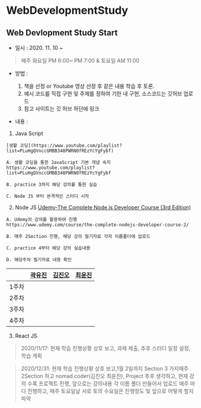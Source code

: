 # WebDevelopmentStudy

## Web Devlopment Study Start
 - 일시 : 2020. 11. 10 ~
 > 매주 화요일 PM 6:00~ PM 7:00  &  토요일 AM 11:00
 
 - 방법 : 
   1. 책을 선정 or Youtube 영상 선정 후 같은 내용 학습 후 토론.
   2. 예시 코드를 직접 구현 및 주제를 정하여  기한 내 구현, 소스코드는 깃허브 업로드
   3. 참고 사이트는 깃 허브 하단에 링크

 - 내용 :

  1. Java Script
    
    [생활 코딩](https://www.youtube.com/playlist?list=PLuHgQVnccGMBB348PWRN0fREzYcYgFybf)

    A. 생활 코딩을 통한 JavaScript 기본 개념 숙지
    https://www.youtube.com/playlist?list=PLuHgQVnccGMBB348PWRN0fREzYcYgFybf

    B. practice 3까지 해당 강의를 통한 실습

    C. Node JS 부터 본격적인 스터디 시작

  2. Node JS
    [Udemy-The Complete Node.js Developer Course (3rd Edition)](https://www.udemy.com/course/the-complete-nodejs-developer-course-2/)
    
    A. Udemy의 강의를 활용하여 진행
    https://www.udemy.com/course/the-complete-nodejs-developer-course-2/

    B. 매주 2Section 진행, 해당 강의 필기자료 각자 이름폴더에 업로드
    
    C. practice 4부터 해당 강의 실습내용 

    D. 해당주차 필기자료 내용 확인

  |       | [곽유진](https://github.com/dbelse)          | [김진오](https://github.com/Kimjino1996)        | [최윤진](https://github.com/yoonjin-choi)        |
  | :---: | ---------- | -------- | ------- |
  | 1주차 |  |  |  |
  | 2주차 |  |  |  |
  | 3주차 |  |  |  |
  | 4주차 |  |  |  |


  3. React JS

  > 2020/11/17: 
  >현재 학습 진행상황 상호 보고, 과제 제출, 추후 스터디 일정 설정, 학습 계획

  > 2020/12/31:
  >현재 학습 진행상황 상호 보고,1월 2일까지 Section 3 가지매주 2Section 하고 nomad coder(김진오 최윤진), Project 추후 생각하고, 현재 강의 수록 프로젝트 진행, 앞으로는 강의내용 각 이름 폴더 만들어서 업로드 매주 마다 진행하고, 매주 토요일날 서로 토의 수요일은 진행정도 및 앞으로 어떻게 할지 파악 
